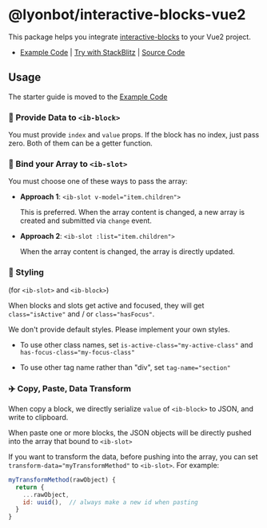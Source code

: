 # @lyonbot/interactive-blocks-vue2

This package helps you integrate [interactive-blocks](https://lyonbot.github.io/interactive-blocks/) to your Vue2 project.

- [Example Code](https://github.com/lyonbot/interactive-blocks/tree/main/packages/example-vue2-simple) | [Try with StackBlitz](https://stackblitz.com/github/lyonbot/interactive-blocks/tree/main/packages/example-vue2-simple) | [Source Code](https://github.com/lyonbot/interactive-blocks/tree/main/packages/interactive-blocks-vue2)

## Usage

The starter guide is moved to the [Example Code](https://github.com/lyonbot/interactive-blocks/tree/main/packages/example-vue2-simple)

### 🧩 Provide Data to `<ib-block>`

You must provide `index` and `value` props. If the block has no index, just pass zero.
Both of them can be a getter function.

### 🧩 Bind your Array to `<ib-slot>`

You must choose one of these ways to pass the array:

- **Approach 1**: `<ib-slot v-model="item.children">`

  This is preferred. When the array content is changed, a new array is created and submitted via `change` event.

- **Approach 2**: `<ib-slot :list="item.children">`

  When the array content is changed, the array is directly updated.

### 💅 Styling

(for `<ib-slot>` and `<ib-block>`)

When blocks and slots get active and focused, they will get `class="isActive"` and / or `class="hasFocus"`.

We don't provide default styles. Please implement your own styles.

- To use other class names, set `is-active-class="my-active-class"` and `has-focus-class="my-focus-class"`

- To use other tag name rather than "div", set `tag-name="section"`


### ✈️ Copy, Paste, Data Transform

When copy a block, we directly serialize `value` of `<ib-block>` to JSON, and write to clipboard.

When paste one or more blocks, the JSON objects will be directly pushed into the array that bound to `<ib-slot>`

If you want to transform the data, before pushing into the array, you can set `transform-data="myTransformMethod"` to `<ib-slot>`. For example:

```js
myTransformMethod(rawObject) {
  return {
    ...rawObject,
    id: uuid(),  // always make a new id when pasting
  }
}
```
